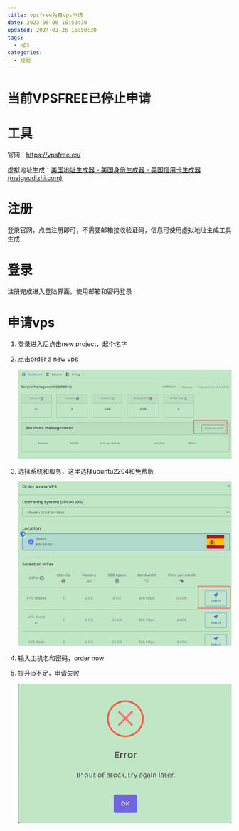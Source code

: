```yaml
---
title: vpsfree免费vps申请
date: 2023-08-06 16:50:30
updated: 2024-02-26 16:50:30
tags:
  - vps
categories:
  - 经验
---
```


# 当前VPSFREE已停止申请

# 工具

官网：https://vpsfree.es/

虚拟地址生成：[美国地址生成器 - 美国身份生成器 - 美国信用卡生成器 (meiguodizhi.com)](https://www.meiguodizhi.com/)

# 注册

登录官网，点击注册即可，不需要邮箱接收验证码，信息可使用虚拟地址生成工具生成

# 登录

注册完成进入登陆界面，使用邮箱和密码登录

# 申请vps

1. 登录进入后点击new project，起个名字

2. 点击order a new vps

   ![image-20230806113407121](vpsfree免费vps申请/image-20230806113407121.png)

3. 选择系统和服务，这里选择ubuntu2204和免费版

   ![image-20230806113506520](vpsfree免费vps申请/image-20230806113506520.png)

4. 输入主机名和密码，order now

5. 提升ip不足，申请失败

   ![image-20230806115054877](vpsfree免费vps申请/image-20230806115054877.png)
